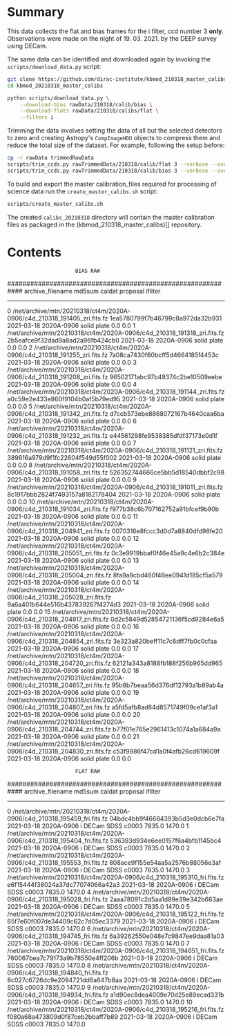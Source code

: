 # Summary

This data collects the flat and bias frames for the i filter, 
ccd number 3 **only**. Observations were made on the night of 
19. 03. 2021. by the DEEP survey using DECam.

The same data can be identified and downloaded again by invoking
the `scripts/download_data.py` script:

```bash
git clone https://github.com/dirac-institute/kbmod_210318_master_calibs
cd kbmod_20210318_master_calibs

python scripts/download_data.py \
    --download-bias rawData/210318/calib/bias \
    --download-flats rawData/210318/calibs/flat \
    --filters i
```

Trimming the data involves setting the data of all but the
selected detectors to zero and creating Astropy's `CompImageHDU`
objects to compress them and reduce the total size of the dataset.
For example, following the setup before: 

```bash
cp -r rawData trimmedRawData
scripts/trim_ccds.py rawTrimmedData/210318/calib/flat 3 --verbose --overwrite
scripts/trim_ccds.py rawTrimmedData/210318/calib/bias 3 --verbose --overwrite
```

To build and export the master calibration_files required 
for processing of science data run the `create_master_calibs.sh`
script:

```bash
scripts/create_master_calibs.sh 
```

The created `calibs_20210318` directory will contain
the master calibration files as packaged in the (kbmod_210318_master_calibs)[]
repository.


# Contents

                          BIAS RAW
############################################################
    archive_filename                                                         md5sum                            caldat      proposal    ifilter
--  -----------------------------------------------------------------------  --------------------------------  ----------  ----------  -------------------
 0  /net/archive/mtn/20210318/ct4m/2020A-0906/c4d_210318_191405_zri.fits.fz  1ea5780799f7b46799c8a972da32b931  2021-03-18  2020A-0906  solid plate 0.0 0.0
 1  /net/archive/mtn/20210318/ct4m/2020A-0906/c4d_210318_191318_zri.fits.fz  2b5eafce9f32dad9a8ad2a96fb424cb0  2021-03-18  2020A-0906  solid plate 0.0 0.0
 2  /net/archive/mtn/20210318/ct4m/2020A-0906/c4d_210318_191255_zri.fits.fz  7a08ca7430f60bcff5d4664185f4453c  2021-03-18  2020A-0906  solid plate 0.0 0.0
 3  /net/archive/mtn/20210318/ct4m/2020A-0906/c4d_210318_191208_zri.fits.fz  96502171abc97b49374c2be10509eebe  2021-03-18  2020A-0906  solid plate 0.0 0.0
 4  /net/archive/mtn/20210318/ct4m/2020A-0906/c4d_210318_191144_zri.fits.fz  a0c59e2e433e860f9104b0af5b79ed95  2021-03-18  2020A-0906  solid plate 0.0 0.0
 5  /net/archive/mtn/20210318/ct4m/2020A-0906/c4d_210318_191342_zri.fits.fz  d7ccb573ebe8868072167b4640caa6ba  2021-03-18  2020A-0906  solid plate 0.0 0.0
 6  /net/archive/mtn/20210318/ct4m/2020A-0906/c4d_210318_191232_zri.fits.fz  e44561298fe9538385dfdf37173e0d1f  2021-03-18  2020A-0906  solid plate 0.0 0.0
 7  /net/archive/mtn/20210318/ct4m/2020A-0906/c4d_210318_191121_zri.fits.fz  389616a979d9f1fc22604f549d55f002  2021-03-18  2020A-0906  solid plate 0.0 0.0
 8  /net/archive/mtn/20210318/ct4m/2020A-0906/c4d_210318_191058_zri.fits.fz  526352744666ce5bb5d18540dbbf2c98  2021-03-18  2020A-0906  solid plate 0.0 0.0
 9  /net/archive/mtn/20210318/ct4m/2020A-0906/c4d_210318_191011_zri.fits.fz  8c1917bbb2824f7493157a8182178404  2021-03-18  2020A-0906  solid plate 0.0 0.0
10  /net/archive/mtn/20210318/ct4m/2020A-0906/c4d_210318_191034_zri.fits.fz  f977b38c6b707162752a91bfcef9b90b  2021-03-18  2020A-0906  solid plate 0.0 0.0
11  /net/archive/mtn/20210318/ct4m/2020A-0906/c4d_210318_204941_zri.fits.fz  0070316e8fccc3d0d7a8840dfd98fe20  2021-03-18  2020A-0906  solid plate 0.0 0.0
12  /net/archive/mtn/20210318/ct4m/2020A-0906/c4d_210318_205051_zri.fits.fz  0c3e9919bbaf0f46e45a9c4e6b2c384e  2021-03-18  2020A-0906  solid plate 0.0 0.0
13  /net/archive/mtn/20210318/ct4m/2020A-0906/c4d_210318_205004_zri.fits.fz  8fa9a8cbd460f46ee0941d185cf5a579  2021-03-18  2020A-0906  solid plate 0.0 0.0
14  /net/archive/mtn/20210318/ct4m/2020A-0906/c4d_210318_205028_zri.fits.fz  9a6a401b644e516b437839267f4274d3  2021-03-18  2020A-0906  solid plate 0.0 0.0
15  /net/archive/mtn/20210318/ct4m/2020A-0906/c4d_210318_204917_zri.fits.fz  0d2c5849d52854721136f5cd9284e6a5  2021-03-18  2020A-0906  solid plate 0.0 0.0
16  /net/archive/mtn/20210318/ct4m/2020A-0906/c4d_210318_204854_zri.fits.fz  3e323a820beff11c7c8dff7fb0c0cfaa  2021-03-18  2020A-0906  solid plate 0.0 0.0
17  /net/archive/mtn/20210318/ct4m/2020A-0906/c4d_210318_204720_zri.fits.fz  62121a343a8188fb188f256b965dd965  2021-03-18  2020A-0906  solid plate 0.0 0.0
18  /net/archive/mtn/20210318/ct4m/2020A-0906/c4d_210318_204657_zri.fits.fz  95b8b7beaa56d376df12793a1b89ab4a  2021-03-18  2020A-0906  solid plate 0.0 0.0
19  /net/archive/mtn/20210318/ct4m/2020A-0906/c4d_210318_204807_zri.fits.fz  a5fd5afb8ad84d8571749f09ce1af3a1  2021-03-18  2020A-0906  solid plate 0.0 0.0
20  /net/archive/mtn/20210318/ct4m/2020A-0906/c4d_210318_204744_zri.fits.fz  b77f01e765e2961413c1074a1a684a9a  2021-03-18  2020A-0906  solid plate 0.0 0.0
21  /net/archive/mtn/20210318/ct4m/2020A-0906/c4d_210318_204830_zri.fits.fz  c53f9986f47cd1a0f4afb26cd619609f  2021-03-18  2020A-0906  solid plate 0.0 0.0

                          FLAT RAW
############################################################
    archive_filename                                                         md5sum                            caldat      proposal    ifilter
--  -----------------------------------------------------------------------  --------------------------------  ----------  ----------  --------------------------------
 0  /net/archive/mtn/20210318/ct4m/2020A-0906/c4d_210318_195459_fri.fits.fz  04bdc4bb9f46684393b5d3e0dcb6e7fa  2021-03-18  2020A-0906  i DECam SDSS c0003 7835.0 1470.0
 1  /net/archive/mtn/20210318/ct4m/2020A-0906/c4d_210318_195404_fri.fits.fz  536393d934e6ee0157f6a4bfb1145bc4  2021-03-18  2020A-0906  i DECam SDSS c0003 7835.0 1470.0
 2  /net/archive/mtn/20210318/ct4m/2020A-0906/c4d_210318_195553_fri.fits.fz  808ace9f155e54aa5a2576b88056e3af  2021-03-18  2020A-0906  i DECam SDSS c0003 7835.0 1470.0
 3  /net/archive/mtn/20210318/ct4m/2020A-0906/c4d_210318_195310_fri.fits.fz  e6f15444f38024a37dc77074066a42a3  2021-03-18  2020A-0906  i DECam SDSS c0003 7835.0 1470.0
 4  /net/archive/mtn/20210318/ct4m/2020A-0906/c4d_210318_195028_fri.fits.fz  2aaa78091c2d5aa1d89e39e342b663ae  2021-03-18  2020A-0906  i DECam SDSS c0003 7835.0 1470.0
 5  /net/archive/mtn/20210318/ct4m/2020A-0906/c4d_210318_195122_fri.fits.fz  65f7e60f007de34409c62c7d05ec3379  2021-03-18  2020A-0906  i DECam SDSS c0003 7835.0 1470.0
 6  /net/archive/mtn/20210318/ct4m/2020A-0906/c4d_210318_194745_fri.fits.fz  6a39262550e048e7c9847ee9daa81a03  2021-03-18  2020A-0906  i DECam SDSS c0003 7835.0 1470.0
 7  /net/archive/mtn/20210318/ct4m/2020A-0906/c4d_210318_194651_fri.fits.fz  760067bea7c79173a9b78550e4ff206b  2021-03-18  2020A-0906  i DECam SDSS c0003 7835.0 1470.0
 8  /net/archive/mtn/20210318/ct4m/2020A-0906/c4d_210318_194840_fri.fits.fz  8c027c6726dc9e2094721dd6a647b8aa  2021-03-18  2020A-0906  i DECam SDSS c0003 7835.0 1470.0
 9  /net/archive/mtn/20210318/ct4m/2020A-0906/c4d_210318_194934_fri.fits.fz  a1d90ec8dea4009e70d25e89ecad331b  2021-03-18  2020A-0906  i DECam SDSS c0003 7835.0 1470.0
10  /net/archive/mtn/20210318/ct4m/2020A-0906/c4d_210318_195216_fri.fits.fz  f080a68a473809d0f87ceb2bbaff7b89  2021-03-18  2020A-0906  i DECam SDSS c0003 7835.0 1470.0